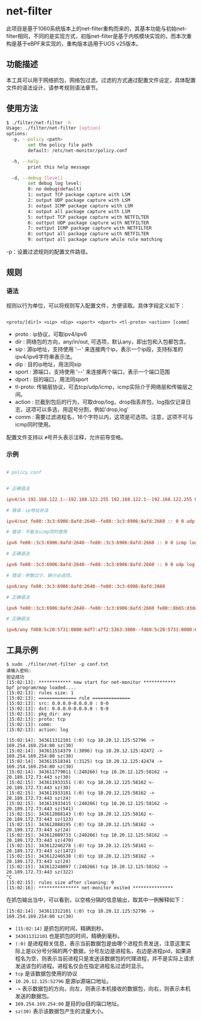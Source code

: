 # net-filter

此项目是基于1060系统版本上的net-filter重构而来的，其基本功能与初始net-filter相同，不同的是实现方式，初版net-filter是基于内核模块实现的，而本次重构是基于eBPF来实现的，重构版本适用于UOS v25版本。

## 功能描述

本工具可以用于网络抓包，网络包过滤。过滤的方式通过配置文件设定，具体配置文件的语法设计，请参考规则语法章节。

## 使用方法

```bash
$ ./filter/net-filter -h
Usage: ./filter/net-filter [option]
options:
  -p, --policy <path>
        set the policy file path
        default: /etc/net-monitor/policy.conf

  -h, --help 
        print this help message

  -d, --debug [level]
        set debug log level:
        0: no debug(default)
        1: output TCP package capture with LSM
        2: output UDP package capture with LSM
        3: output ICMP package capture with LSM
        4: output all package capture with LSM
        5: outtput TCP package capture with NETFILTER
        6: outtput UDP package capture with NETFILTER
        7: outtput ICMP package capture with NETFILTER
        8: outtput all package capture with NETFILTER
        9: outtput all package capture while rule matching
```

-p：设置过滤规则的配置文件路径。

## 规则

### 语法

规则以行为单位，可以将规则写入配置文件，方便读取。具体字段定义如下：

```

<proto/[dir]> <sip> <dip> <sport> <dport> <tl-proto> <action> [comm]

```

- proto   : ip协议，可取ipv4/ipv6
- dir     : 网络包的方向，any/in/out, 可选项，默认any，即出包和入包都包含。
- sip     : 源ip地址，支持使用 '--' 来连接两个ip，表示一个ip段，支持标准的ipv4/ipv6字符串表示法。
- dip     : 目的ip地址，用法同sip
- sport   : 源端口，支持使用 '--' 来连接两个端口，表示一个端口范围
- dport   : 目的端口，用法同sport
- tl-proto: 传输层协议，可去tcp/udp/icmp，icmp实际介于网络层和传输层之间。
- action  : 拦截到包后的行为，可取drop/log，drop指丢弃包，log指仅记录日志，这项可以多选，用逗号分割，例如'drop,log'
- comm    : 需要过滤进程名，16个字符以内，这项是可选项。注意，这项不可与icmp同时使用。

配置文件支持以 `#`号开头表示注释，允许前导空格。

### 示例

```ini

# policy.conf


# 正确语法

ipv4/in 192.168.122.1--192.168.122.255 192.168.122.1--192.168.122.255 0 0 tcp log ssh

# 错误：ip地址非法

ipv4/out fe80::3c3:6906:8afd:2640--fe80::3c3:6906:8afd:2660 :: 0 0 udp log

# 错误：不能与icmp同时使用

ipv6 fe80::3c3:6906:8afd:2640--fe80::3c3:6906:8afd:2660 :: 0 0 icmp log ping

# 正确语法

ipv6 fe80::3c3:6906:8afd:2640--fe80::3c3:6906:8afd:2660 :: 0 0 udp log

# 错误：参数过少，缺少必选项。

ipv6/any fe80::3c3:6906:8afd:2640--fe80::3c3:6906:8afd:2660

# 正确语法

ipv6 fe80::3c3:6906:8afd:2640--fe80::3c3:6906:8afd:2660 fe80::8b65:d3de:99b0:df00--fe80::8b65:d3de:99b0:dfff 1--60000 1--60000 icmp log in

# 正确语法

ipv6/any fd60:5c20:5731:0000:6df7:a7f2:5363:3800--fd60:5c20:5731:0000:6df7:a7f2:5363:38ff :: 0 0 tcp drop,log

```

## 工具示例

```
$ sudo ./filter/net-filter -p conf.txt
请输入密码:
验证成功
[15:02:13]: ************ new start for net-monitor ************
bpf program/map loaded....
[15:02:13]: rules size: 1
[15:02:13]: ============== rule ==============
[15:02:13]: src: 0.0.0.0-0.0.0.0 : 0-0
[15:02:13]: dst: 0.0.0.0-0.0.0.0 : 0-0
[15:02:13]: pkg_dir: any
[15:02:13]: proto: tcp
[15:02:13]: comm: 
[15:02:13]: action: log

[15:02:14]: 343611312101 (:0) tcp 10.20.12.125:52796 -> 169.254.169.254:80 sz(30)
[15:02:14]: 343611514379 (:3096) tcp 10.20.12.125:42472 -> 169.254.169.254:80 sz(30)
[15:02:14]: 343611518341 (:3125) tcp 10.20.12.125:42474 -> 169.254.169.254:80 sz(30)
[15:02:14]: 343611779011 (:240266) tcp 10.20.12.125:58162 -> 20.189.172.73:443 sz(30)
[15:02:15]: 343611933151 (:0) tcp 10.20.12.125:58162 <- 20.189.172.73:443 sz(30)
[15:02:15]: 343611933181 (:0) tcp 10.20.12.125:58162 -> 20.189.172.73:443 sz(24)
[15:02:15]: 343611933415 (:240266) tcp 10.20.12.125:58162 -> 20.189.172.73:443 sz(541)
[15:02:15]: 343612088143 (:0) tcp 10.20.12.125:58162 <- 20.189.172.73:443 sz(123)
[15:02:15]: 343612088195 (:0) tcp 10.20.12.125:58162 -> 20.189.172.73:443 sz(24)
[15:02:15]: 343612089733 (:240266) tcp 10.20.12.125:58162 -> 20.189.172.73:443 sz(470)
[15:02:15]: 343612246278 (:0) tcp 10.20.12.125:58162 <- 20.189.172.73:443 sz(1472)
[15:02:15]: 343612246538 (:0) tcp 10.20.12.125:58162 -> 20.189.172.73:443 sz(24)
[15:02:15]: 343612248097 (:240266) tcp 10.20.12.125:58162 -> 20.189.172.73:443 sz(322)
^C
[15:02:15]: rules size after cleaning: 0
[15:02:16]: *************** net-monitor exited ***************
```

在抓包输出当中，可以看到，以空格分隔的信息输出，取其中一例解释如下：

`[15:02:14]: 343611312101 (:0) tcp 10.20.12.125:52796 -> 169.254.169.254:80 sz(30)`

- `[15:02:14]` 是抓包的时间，精确到秒。
- `343611312101` 也是抓包的时间，精确到毫秒。
- `(:0)` 是进程相关信息，表示当前数据包是由哪个进程负责发送，注意这里实际上是以分号分隔的两个数据，分号左边是进程名，右边是进程pid，如果进程名为空，则表示当前进程只是发送该数据包的代理进程，并不是实际上请求发送该包的进程。进程名仅会在指定进程名过滤时显示。
- `tcp` 是该数据包使用的协议
- `10.20.12.125:52796` 是源ip源端口地址。
- `->` 表示数据包的方向，向左，则表示本机接收的数据包，向右，则表示本机发送的数据包。
- `169.254.169.254:80` 是目的ip目的端口地址。
- `sz(30)` 表示该数据包产生的流量大小。
